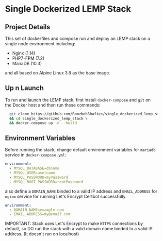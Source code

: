 # Single Dockerized LEMP Stack

Project Details
----
This set of dockerfiles and compose run and deploy an LEMP stack on a single node environment including:

 * Nginx (1.14)
 * PHP7-FPM (7.2)
 * MariaDB (10.3)

 and all based on Alpine Linux 3.8 as the base image.

Up n Launch
----
To run and launch the LEMP stack, first install `docker-compose` and `git` on the Docker host and then run these commands:

```bash
  git clone https://github.com/RoozbehShafiee/single_dockerized_lemp_stack.git \
  && cd single_dockerized_lemp_stack \
  && docker-compose up -d --build
```

Environment Variables
----

Before running the stack, change default environment variables for `mariadb` service in `docker-compose.yml`:

```yaml
environment:
  - MYSQL_DATABASE=dbname
  - MYSQL_USER=username
  - MYSQL_PASSWORD=myPassword
  - MYSQL_ROOT_PASSWORD=rootPassword
```

also define a `DOMAIN_NAME` binded to a valid IP address and `EMAIL_ADDRESS` for `nginx` service for running Let's Encrypt Certbot successfully.

```yaml
environment:
  - DOMAIN_NAME=example.com
  - EMAIL_ADDRESS=my@email.com
```

IMPORTANT: Stack uses Let's Encrypt to make `HTTPS` connections by default, so DO run the stack with a valid domain name binded to a valid IP address. (It doesn't run on localhost)
